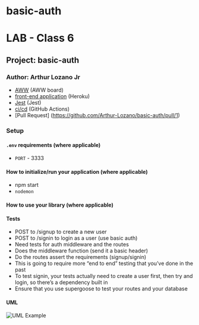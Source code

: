 # basic-auth

# LAB - Class 6

## Project: basic-auth

### Author: Arthur Lozano Jr


- [AWW]() (AWW board)
- [front-end application](https://basic-auth85.herokuapp.com/) (Heroku)
- [Jest](https://jestjs.io/) (Jest)
- [ci/cd](hhttps://github.com/Arthur-Lozano/basic-auth/actions) (GitHub Actions)
- [Pull Request] (https://github.com/Arthur-Lozano/basic-auth/pull/1) 



### Setup

#### `.env` requirements (where applicable)
- `PORT` - 3333

#### How to initialize/run your application (where applicable)

- npm start
- `nodemon`

#### How to use your library (where applicable)

#### Tests
* POST to /signup to create a new user
* POST to /signin to login as a user (use basic auth)
* Need tests for auth middleware and the routes
* Does the middleware function (send it a basic header)
* Do the routes assert the requirements (signup/signin)
* This is going to require more “end to end” testing that you’ve done in the past
* To test signin, your tests actually need to create a user first, then try and login, so there’s a dependency built in
* Ensure that you use supergoose to test your routes and your database


#### UML

![UML Example](./assets/basicauth.png)
